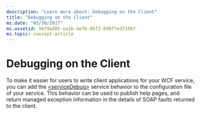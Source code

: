 ```yaml
---
description: "Learn more about: Debugging on the Client"
title: "Debugging on the Client"
ms.date: "03/30/2017"
ms.assetid: 56f9ad05-ea1b-4ef6-85f2-890f7ed71567
ms.topic: concept-article
---
```

# Debugging on the Client

To make it easier for users to write client applications for your WCF service, you can add the [\<serviceDebug>](../../../configure-apps/file-schema/wcf/servicedebug.md) service behavior to the configuration file of your service. This behavior can be used to publish help pages, and return managed exception information in the details of SOAP faults returned to the client.
